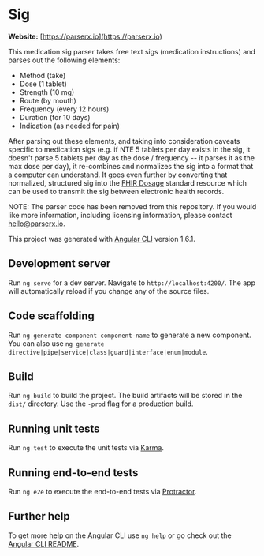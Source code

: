 # Sig

**Website:** [https://parserx.io](https://parserx.io)

This medication sig parser takes free text sigs (medication instructions) and parses out the following elements:
* Method (take)
* Dose (1 tablet)
* Strength (10 mg)
* Route (by mouth)
* Frequency (every 12 hours)
* Duration (for 10 days)
* Indication (as needed for pain)

After parsing out these elements, and taking into consideration caveats specific to medication sigs (e.g. if NTE 5 tablets per day exists in the sig, it doesn't parse 5 tablets per day as the dose / frequency -- it parses it as the max dose per day), it re-combines and normalizes the sig into a format that a computer can understand.  It goes even further by converting that normalized, structured sig into the [FHIR Dosage](https://www.hl7.org/fhir/dosage.html) standard resource which can be used to transmit the sig between electronic health records.

NOTE: The parser code has been removed from this repository.  If you would like more information, including licensing information, please contact [hello@parserx.io](mailto:hello@parserx.io).

This project was generated with [Angular CLI](https://github.com/angular/angular-cli) version 1.6.1.

## Development server

Run `ng serve` for a dev server. Navigate to `http://localhost:4200/`. The app will automatically reload if you change any of the source files.

## Code scaffolding

Run `ng generate component component-name` to generate a new component. You can also use `ng generate directive|pipe|service|class|guard|interface|enum|module`.

## Build

Run `ng build` to build the project. The build artifacts will be stored in the `dist/` directory. Use the `-prod` flag for a production build.

## Running unit tests

Run `ng test` to execute the unit tests via [Karma](https://karma-runner.github.io).

## Running end-to-end tests

Run `ng e2e` to execute the end-to-end tests via [Protractor](http://www.protractortest.org/).

## Further help

To get more help on the Angular CLI use `ng help` or go check out the [Angular CLI README](https://github.com/angular/angular-cli/blob/master/README.md).
